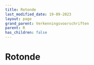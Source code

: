 ```yaml
---
title: Rotonde
last_modified_date: 19-09-2023
layout: page
grand_parent: Verkenningsvoorschriften
parent: R
has_children: false
---
```


Rotonde
=======

